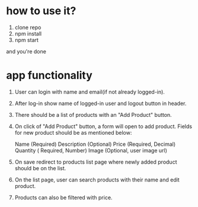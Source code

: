 # how to use it?

1. clone repo
2. npm install
3. npm start

and you're done

# app functionality

1. User can login with name and email(if not already logged-in).
2. After log-in show name of logged-in user and logout button in header.
3. There should be a list of products with an "Add Product" button.
4. On click of "Add Product" button, a form will open to add product.
   Fields for new product should be as mentioned below:

   Name (Required)
   Description (Optional)
   Price (Required, Decimal)
   Quantity ( Required, Number)
   Image (Optional, user image url)

5. On save redirect to products list page where newly added product should be on the list.
6. On the list page, user can search products with their name and edit product.
7. Products can also be filtered with price.
